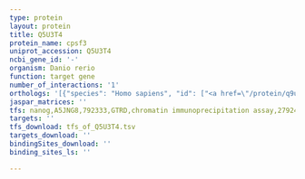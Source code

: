 ```yaml
---
type: protein
layout: protein
title: Q5U3T4
protein_name: cpsf3
uniprot_accession: Q5U3T4
ncbi_gene_id: '-'
organism: Danio rerio
function: target gene
number_of_interactions: '1'
orthologs: '[{"species": "Homo sapiens", "id": ["<a href=\"/protein/q9ukf6\">Q9UKF6</a>"]}, {"species": "Mus musculus", "id": ["<a href=\"/protein/q9qxk7\">Q9QXK7</a>"]}, {"species": "Rattus norvegicus", "id": ["<a href=\"/protein/g3v6w7\">G3V6W7</a>"]}, {"species": "Drosophila melanogaster", "id": ["<a href=\"/protein/q9ve51\">Q9VE51</a>"]}, {"species": "Caenorhabditis elegans", "id": ["<a href=\"/protein/q95py8\">Q95PY8</a>"]}, {"species": "Saccharomyces cerevisiae", "id": ["<a href=\"/protein/q06224\">Q06224</a>"]}]'
jaspar_matrices: ''
tfs: nanog,A5JNG8,792333,GTRD,chromatin immunoprecipitation assay,27924024%5Buid%5D,No
targets: ''
tfs_download: tfs_of_Q5U3T4.tsv
targets_download: ''
bindingSites_download: ''
binding_sites_ls: ''

---
```

